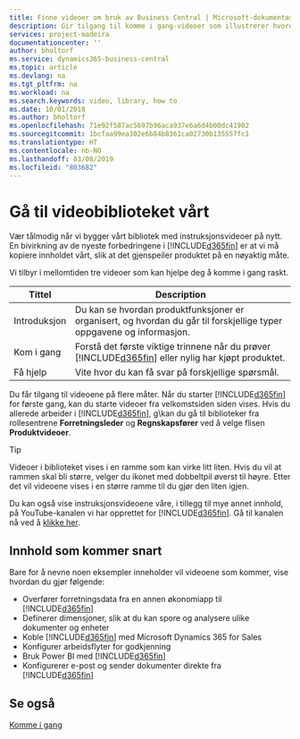 ```yaml
---
title: Finne videoer om bruk av Business Central | Microsoft-dokumentasjon
description: Gir tilgang til komme i gang-videoer som illustrerer hvordan du kan utføre vanlige oppgaver.
services: project-madeira
documentationcenter: ''
author: bholtorf
ms.service: dynamics365-business-central
ms.topic: article
ms.devlang: na
ms.tgt_pltfrm: na
ms.workload: na
ms.search.keywords: video, library, how to
ms.date: 10/01/2018
ms.author: bholtorf
ms.openlocfilehash: 71e92f587ac5697b96aca937e6a6d4b00dc41902
ms.sourcegitcommit: 1bcfaa99ea302e6b84b8361ca02730b135557fc1
ms.translationtype: HT
ms.contentlocale: nb-NO
ms.lasthandoff: 03/08/2019
ms.locfileid: "803682"
---
```

# <a name="visit-our-video-library"></a>Gå til videobiblioteket vårt
Vær tålmodig når vi bygger vårt bibliotek med instruksjonsvideoer på nytt. En bivirkning av de nyeste forbedringene i [!INCLUDE[d365fin](includes/d365fin_md.md)] er at vi må kopiere innholdet vårt, slik at det gjenspeiler produktet på en nøyaktig måte. 

Vi tilbyr i mellomtiden tre videoer som kan hjelpe deg å komme i gang raskt.

|Tittel|Description|
|----|----|
|Introduksjon|Du kan se hvordan produktfunksjoner er organisert, og hvordan du går til forskjellige typer oppgavene og informasjon.|
|Kom i gang|Forstå det første viktige trinnene når du prøver [!INCLUDE[d365fin](includes/d365fin_md.md)] eller nylig har kjøpt produktet. |
|Få hjelp|Vite hvor du kan få svar på forskjellige spørsmål.|

Du får tilgang til videoene på flere måter. Når du starter [!INCLUDE[d365fin](includes/d365fin_md.md)] for første gang, kan du starte videoer fra velkomstsiden siden vises. Hvis du allerede arbeider i [!INCLUDE[d365fin](includes/d365fin_md.md)], g\kan du gå til biblioteker fra rollesentrene **Forretningsleder** og **Regnskapsfører** ved å velge flisen **Produktvideoer**. 

> [!Tip]  
> Videoer i biblioteket vises i en ramme som kan virke litt liten. Hvis du vil at rammen skal bli større, velger du ikonet med dobbeltpil øverst til høyre. Etter det vil videoene vises i en større ramme til du gjør den liten igjen.

Du kan også vise instruksjonsvideoene våre, i tillegg til mye annet innhold, på YouTube-kanalen vi har opprettet for [!INCLUDE[d365fin](includes/d365fin_md.md)]. Gå til kanalen nå ved å [klikke her](https://go.microsoft.com/fwlink/?linkid=851533).

## <a name="content-that-is-coming-soon"></a>Innhold som kommer snart
Bare for å nevne noen eksempler inneholder vil videoene som kommer, vise hvordan du gjør følgende:  

* Overfører forretningsdata fra en annen økonomiapp til [!INCLUDE[d365fin](includes/d365fin_md.md)]  
* Definerer dimensjoner, slik at du kan spore og analysere ulike dokumenter og enheter
* Koble [!INCLUDE[d365fin](includes/d365fin_md.md)] med Microsoft Dynamics 365 for Sales
* Konfigurer arbeidsflyter for godkjenning  
* Bruk Power BI med [!INCLUDE[d365fin](includes/d365fin_md.md)]  
* Konfigurerer e-post og sender dokumenter direkte fra [!INCLUDE[d365fin](includes/d365fin_md.md)]  

## <a name="see-also"></a>Se også
[Komme i gang](product-get-started.md)
